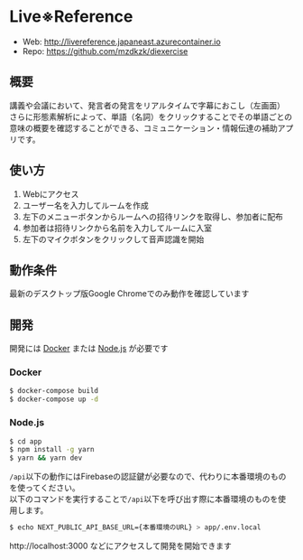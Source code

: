 # Live※Reference

* Web: http://livereference.japaneast.azurecontainer.io
* Repo: https://github.com/mzdkzk/diexercise

## 概要
講義や会議において、発言者の発言をリアルタイムで字幕におこし（左画面）
さらに形態素解析によって、単語（名詞）をクリックすることでその単語ごとの意味の概要を確認することができる、コミュニケーション・情報伝達の補助アプリです。

## 使い方
1. Webにアクセス
2. ユーザー名を入力してルームを作成
3. 左下のメニューボタンからルームへの招待リンクを取得し、参加者に配布
4. 参加者は招待リンクから名前を入力してルームに入室
5. 左下のマイクボタンをクリックして音声認識を開始

## 動作条件
最新のデスクトップ版Google Chromeでのみ動作を確認しています

## 開発
開発には [Docker](https://www.docker.com) または [Node.js](https://nodejs.org) が必要です

### Docker
```bash
$ docker-compose build
$ docker-compose up -d
```

### Node.js
```bash
$ cd app
$ npm install -g yarn
$ yarn && yarn dev
```

`/api`以下の動作にはFirebaseの認証鍵が必要なので、代わりに本番環境のものを使ってください。  
以下のコマンドを実行することで`/api`以下を呼び出す際に本番環境のものを使用します。

```bash
$ echo NEXT_PUBLIC_API_BASE_URL={本番環境のURL} > app/.env.local
```

http://localhost:3000 などにアクセスして開発を開始できます
